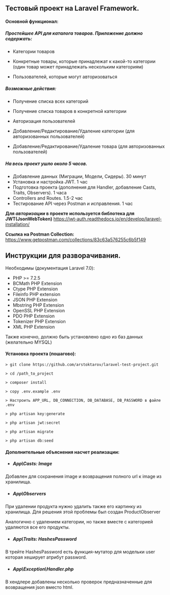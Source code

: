 
## Тестовый проект на Laravel Framework.

#### Основной функционал:
##### Простейшее API для каталога товаров. Приложение должно содержать:

- Категории товаров

- Конкретные товары, которые принадлежат к какой-то категории (один товар может принадлежать нескольким категориям)

- Пользователей, которые могут авторизоваться

##### Возможные действия:

- Получение списка всех категорий

- Получение списка товаров в конкретной категории

- Авторизация пользователей

- Добавление/Редактирование/Удаление категории (для авторизованных пользователей)

- Добавление/Редактирование/Удаление товара (для авторизованных пользователей)

##### На весь проект ушло около 5 часов. 
- Добавление данных (Миграции, Модели, Сидеры). 30 минут
- Установка и настройка JWT. 1 час
- Подготовка проекта (дополнения для Handler, добавление Casts, Traits, Observers). 1 часа
- Controllers and Routes. 1.5-2 час
- Тестирование API через Postman и исправления. 1 час

**Для _авторизации_ в проекте используется библотека для JWT(JsonWebToken)** https://jwt-auth.readthedocs.io/en/develop/laravel-installation/

**Ссылка на Postman Collection:** https://www.getpostman.com/collections/83c63a576255c6b5f149

## Инструкции для разворачивания.

Необходимы (документация Laravel 7.0):
- PHP >= 7.2.5
- BCMath PHP Extension
- Ctype PHP Extension
- Fileinfo PHP extension
- JSON PHP Extension
- Mbstring PHP Extension
- OpenSSL PHP Extension
- PDO PHP Extension
- Tokenizer PHP Extension
- XML PHP Extension

Также конечно, должно быть установлено одно из баз данных (желательно MYSQL)

#### Установка проекта (пошагово):
```
> git clone https://github.com/arstoktarov/laravel-test-project.git

> cd /path_to_project

> composer install

> copy .env.example .env

> Настроить APP_URL, DB_CONNECTION, DB_DATABASE, DB_PASSWORD в файле .env

> php artisan key:generate

> php artisan jwt:secret

> php artisan migrate

> php artisan db:seed
```
#### Дополнительные объяснения насчет реализации:

- ##### App\Casts: Image
Добавлен для сохранения image и возвращения полного url к image из хранилища.

- ##### App\Observers
При удалении продукта нужно удалить также его картинку из хранилища. 
Для решения этой проблемы был создан ProductObserver

Аналогично с удалением категории, но также вместе с категорией удаляются все его продукты.

- ##### App\Traits: HashesPassword
В трейте HashesPassword есть функция-мутатор для модельки user которая хеширует атрибут password.

- ##### App\Exception\Handler.php
В хендлере добавлены несколько проверок предназначенные для возвращения json вместо html.
